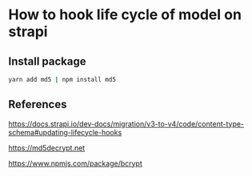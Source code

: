 # How to hook life cycle of model on strapi

## Install package
```bash
yarn add md5 | npm install md5
```

## References
<https://docs.strapi.io/dev-docs/migration/v3-to-v4/code/content-type-schema#updating-lifecycle-hooks>

<https://md5decrypt.net>

<https://www.npmjs.com/package/bcrypt>